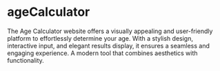 # ageCalculator
The Age Calculator website offers a visually appealing and user-friendly platform to effortlessly determine your age. With a stylish design, interactive input, and elegant results display, it ensures a seamless and engaging experience. A modern tool that combines aesthetics with functionality.
